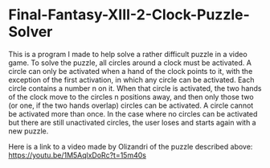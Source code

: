 ﻿# Final-Fantasy-XIII-2-Clock-Puzzle-Solver
This is a program I made to help solve a rather difficult puzzle in a video game. 
To solve the puzzle, all circles around a clock must be activated. A circle can only be activated when a hand of the clock points to it, 
with the exception of the first activation, in which any circle can be activated.
Each circle contains a number n on it. When that circle is activated, the two hands of the clock move to the circles n positions away, 
and then only those two (or one, if the two hands overlap) circles can be activated. A circle cannot be activated more than once.
In the case where no circles can be activated but there are still unactivated circles, the user loses and starts again with a new puzzle.

Here is a link to a video made by Olizandri of the puzzle described above: https://youtu.be/1M5AqlxDoRc?t=15m40s
